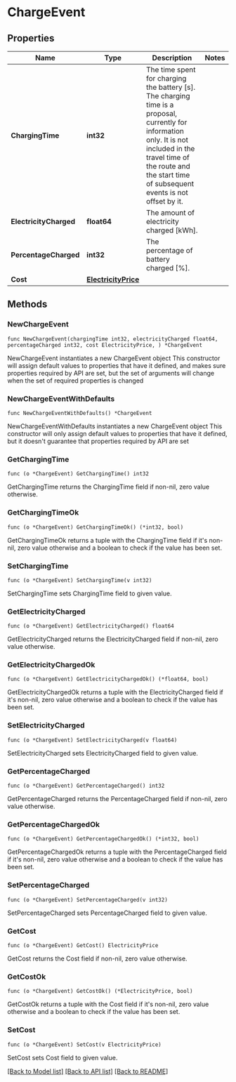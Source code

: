 # ChargeEvent

## Properties

Name | Type | Description | Notes
------------ | ------------- | ------------- | -------------
**ChargingTime** | **int32** | The time spent for charging the battery [s]. The charging time is a proposal, currently for information only. It is not included in the travel time of the route and the start time of subsequent events is not offset by it. | 
**ElectricityCharged** | **float64** | The amount of electricity charged [kWh]. | 
**PercentageCharged** | **int32** | The percentage of battery charged [%]. | 
**Cost** | [**ElectricityPrice**](ElectricityPrice.md) |  | 

## Methods

### NewChargeEvent

`func NewChargeEvent(chargingTime int32, electricityCharged float64, percentageCharged int32, cost ElectricityPrice, ) *ChargeEvent`

NewChargeEvent instantiates a new ChargeEvent object
This constructor will assign default values to properties that have it defined,
and makes sure properties required by API are set, but the set of arguments
will change when the set of required properties is changed

### NewChargeEventWithDefaults

`func NewChargeEventWithDefaults() *ChargeEvent`

NewChargeEventWithDefaults instantiates a new ChargeEvent object
This constructor will only assign default values to properties that have it defined,
but it doesn't guarantee that properties required by API are set

### GetChargingTime

`func (o *ChargeEvent) GetChargingTime() int32`

GetChargingTime returns the ChargingTime field if non-nil, zero value otherwise.

### GetChargingTimeOk

`func (o *ChargeEvent) GetChargingTimeOk() (*int32, bool)`

GetChargingTimeOk returns a tuple with the ChargingTime field if it's non-nil, zero value otherwise
and a boolean to check if the value has been set.

### SetChargingTime

`func (o *ChargeEvent) SetChargingTime(v int32)`

SetChargingTime sets ChargingTime field to given value.


### GetElectricityCharged

`func (o *ChargeEvent) GetElectricityCharged() float64`

GetElectricityCharged returns the ElectricityCharged field if non-nil, zero value otherwise.

### GetElectricityChargedOk

`func (o *ChargeEvent) GetElectricityChargedOk() (*float64, bool)`

GetElectricityChargedOk returns a tuple with the ElectricityCharged field if it's non-nil, zero value otherwise
and a boolean to check if the value has been set.

### SetElectricityCharged

`func (o *ChargeEvent) SetElectricityCharged(v float64)`

SetElectricityCharged sets ElectricityCharged field to given value.


### GetPercentageCharged

`func (o *ChargeEvent) GetPercentageCharged() int32`

GetPercentageCharged returns the PercentageCharged field if non-nil, zero value otherwise.

### GetPercentageChargedOk

`func (o *ChargeEvent) GetPercentageChargedOk() (*int32, bool)`

GetPercentageChargedOk returns a tuple with the PercentageCharged field if it's non-nil, zero value otherwise
and a boolean to check if the value has been set.

### SetPercentageCharged

`func (o *ChargeEvent) SetPercentageCharged(v int32)`

SetPercentageCharged sets PercentageCharged field to given value.


### GetCost

`func (o *ChargeEvent) GetCost() ElectricityPrice`

GetCost returns the Cost field if non-nil, zero value otherwise.

### GetCostOk

`func (o *ChargeEvent) GetCostOk() (*ElectricityPrice, bool)`

GetCostOk returns a tuple with the Cost field if it's non-nil, zero value otherwise
and a boolean to check if the value has been set.

### SetCost

`func (o *ChargeEvent) SetCost(v ElectricityPrice)`

SetCost sets Cost field to given value.



[[Back to Model list]](../README.md#documentation-for-models) [[Back to API list]](../README.md#documentation-for-api-endpoints) [[Back to README]](../README.md)


